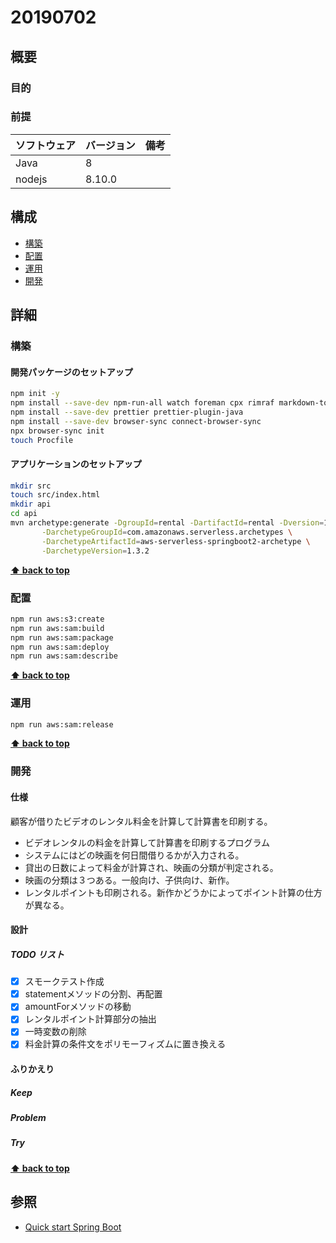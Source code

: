 # 20190702

## 概要

### 目的

### 前提

| ソフトウェア   | バージョン | 備考 |
| :------------- | :--------- | :--- |
| Java           | 8     |      |
| nodejs         | 8.10.0     |      |

## 構成

- [構築](#構築)
- [配置](#配置)
- [運用](#運用)
- [開発](#開発)

## 詳細

### 構築

#### 開発パッケージのセットアップ

```bash
npm init -y
npm install --save-dev npm-run-all watch foreman cpx rimraf markdown-to-html
npm install --save-dev prettier prettier-plugin-java
npm install --save-dev browser-sync connect-browser-sync 
npx browser-sync init
touch Procfile
```

#### アプリケーションのセットアップ

```bash
mkdir src
touch src/index.html
mkdir api
cd api
mvn archetype:generate -DgroupId=rental -DartifactId=rental -Dversion=1.0-SNAPSHOT \
       -DarchetypeGroupId=com.amazonaws.serverless.archetypes \
       -DarchetypeArtifactId=aws-serverless-springboot2-archetype \
       -DarchetypeVersion=1.3.2
```

**[⬆ back to top](#構成)**

### 配置

```bash
npm run aws:s3:create
npm run aws:sam:build
npm run aws:sam:package
npm run aws:sam:deploy
npm run aws:sam:describe
```

**[⬆ back to top](#構成)**

### 運用

```bash
npm run aws:sam:release
```

**[⬆ back to top](#構成)**

### 開発

#### 仕様
顧客が借りたビデオのレンタル料金を計算して計算書を印刷する。

+ ビデオレンタルの料金を計算して計算書を印刷するプログラム
+ システムにはどの映画を何日間借りるかが入力される。
+ 貸出の日数によって料金が計算され、映画の分類が判定される。
+ 映画の分類は３つある。一般向け、子供向け、新作。
+ レンタルポイントも印刷される。新作かどうかによってポイント計算の仕方が異なる。

#### 設計

##### TODO リスト

- [x] スモークテスト作成
- [x] statementメソッドの分割、再配置
- [x] amountForメソッドの移動
- [x] レンタルポイント計算部分の抽出
- [x] 一時変数の削除
- [x] 料金計算の条件文をポリモーフィズムに置き換える

#### ふりかえり

##### Keep

##### Problem

##### Try

**[⬆ back to top](#構成)**

## 参照

- [Quick start Spring Boot](https://github.com/awslabs/aws-serverless-java-container/wiki/Quick-start---Spring-Boot)
